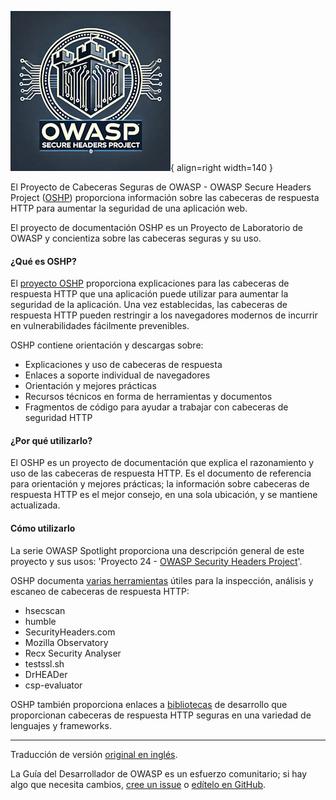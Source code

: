 ![OSHP logo](../../../assets/images/logos/oshp.png "OSHP"){ align=right width=140 }

El Proyecto de Cabeceras Seguras de OWASP - OWASP Secure Headers Project ([OSHP][oshp]) proporciona información
sobre las cabeceras de respuesta HTTP
para aumentar la seguridad de una aplicación web.

El proyecto de documentación OSHP es un Proyecto de Laboratorio de OWASP
y concientiza sobre las cabeceras seguras y su uso.

#### ¿Qué es OSHP?

El [proyecto OSHP][oshp] proporciona explicaciones para las cabeceras de respuesta HTTP
que una aplicación puede utilizar para aumentar la seguridad de la aplicación.
Una vez establecidas, las cabeceras de respuesta HTTP pueden restringir a los navegadores modernos
de incurrir en vulnerabilidades fácilmente prevenibles.

OSHP contiene orientación y descargas sobre:

* Explicaciones y uso de cabeceras de respuesta
* Enlaces a soporte individual de navegadores
* Orientación y mejores prácticas
* Recursos técnicos en forma de herramientas y documentos
* Fragmentos de código para ayudar a trabajar con cabeceras de seguridad HTTP

#### ¿Por qué utilizarlo?

El OSHP es un proyecto de documentación que explica el razonamiento y uso de las cabeceras de respuesta HTTP.
Es el documento de referencia para orientación y mejores prácticas;
la información sobre cabeceras de respuesta HTTP es el mejor consejo, en una sola ubicación, y se mantiene actualizada.

#### Cómo utilizarlo

La serie OWASP Spotlight proporciona una descripción general de este proyecto y sus usos:
'Proyecto 24 - [OWASP Security Headers Project][spotlight24]'.

OSHP documenta [varias herramientas][oshp-tools] útiles para la inspección, análisis
y escaneo de cabeceras de respuesta HTTP:

* hsecscan
* humble
* SecurityHeaders.com
* Mozilla Observatory
* Recx Security Analyser
* testssl.sh
* DrHEADer
* csp-evaluator

OSHP también proporciona enlaces a [bibliotecas][oshp-libs] de desarrollo
que proporcionan cabeceras de respuesta HTTP seguras en una variedad de lenguajes y frameworks.

----

Traducción de versión [original en inglés][en080205].

La Guía del Desarrollador de OWASP es un esfuerzo comunitario; si hay algo que necesita cambios,
[cree un issue][issue080205] o [edítelo en GitHub][edit080205].

[edit080205]: https://github.com/OWASP/DevGuide/blob/main/docs/es/06-verification/02-tools/05-secure-headers.md
[en080205]: https://devguide.owasp.org/en/06-verification/02-tools/05-secure-headers/
[issue080205]: https://github.com/OWASP/DevGuide/issues/new?labels=content&template=request.md&title=Update:%2006-verification/02-tools/05-secure-headers
[oshp]: https://owasp.org/www-project-secure-headers/
[oshp-libs]: https://owasp.org/www-project-secure-headers/#development-libraries
[oshp-tools]: https://owasp.org/www-project-secure-headers/#analysis-tools
[spotlight24]: https://youtu.be/N4F3VWQYU9E

